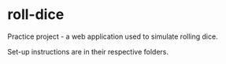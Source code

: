 # roll-dice

Practice project - a web application used to simulate rolling dice.

Set-up instructions are in their respective folders.